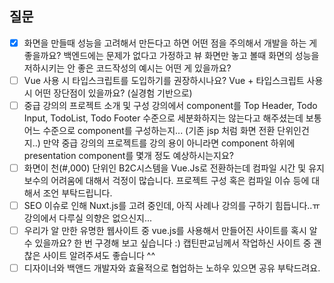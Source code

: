 ## 질문

- [X] 화면을 만들때 성능을 고려해서 만든다고 하면 어떤 점을 주의해서 개발을 하는 게 좋을까요? 백엔드에는 문제가 없다고 가정하고 뷰 화면만 놓고 볼때 화면의 성능을 저하시키는 안 좋은 코드작성의 예시는 어떤 게 있을까요?
- [ ] Vue 사용 시 타입스크립트를  도입하기를 권장하시나요? Vue + 타입스크립트 사용 시 어떤 장단점이 있을까요? (실경험 기반으로)
- [ ] 중급 강의의 프로젝트 소개 및 구성 강의에서 component를 Top Header, Todo Input, TodoList, Todo Footer 수준으로 세분화하지는 않는다고 해주셨는데 보통 어느 수준으로 component를 구성하는지... (기존 jsp 처럼 화면 전환 단위인건지..) 만약 중급 강의의 프로젝트를 강의 용이 아니라면 component 하위에 presentation component를 몇개 정도 예상하시는지요?
- [ ] 화면이 천(#,000) 단위인 B2C시스템을 Vue.Js로 전환하는데 컴파일 시간 및 유지보수의 어려움에 대해서 걱정이 많습니다. 프로젝트 구성 혹은 컴파일 이슈 등에 대해서 조언 부탁드립니다. 
- [ ] SEO 이슈로 인해 Nuxt.js를 고려 중인데, 아직 사례나 강의를 구하기 힘듭니다..ㅠ 강의에서 다루실 의향은 없으신지...
- [ ] 우리가 알 만한 유명한 웹사이트 중 vue.js를 사용해서 만들어진 사이트를 혹시 알 수 있을까요? 한 번 구경해 보고 싶습니다 :) 캡틴판교님께서 작업하신 사이트 중 괜찮은 사이트 알려주셔도 좋습니다 ^^
- [ ] 디자이너와 백앤드 개발자와 효율적으로 협업하는 노하우 있으면 공유 부탁드려요.